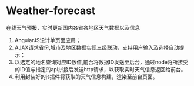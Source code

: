 # Weather-forecast
在线天气预报，实时更新国内各省各地区天气数据以及信息
1.	AngularJS设计单页面应用；
2.	AJAX请求省份,城市及地区数据实现三级联动，支持用户输入及选择自动提示；
3.	以选定的地名查询对应ID数值,前台将数据ID发送至后台，通过node将所接受的ID值与指定的api拼接后发送http请求，以获取实时天气信息返回给前台。
4.	利用封装好的js插件将获取的天气信息构建，渲染至前台页面。
